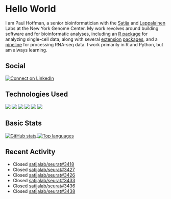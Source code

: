 
<!-- README.md is generated from README.Rmd. Please edit that file -->

# Hello World

I am Paul Hoffman, a senior bioinformatician with the
[Satija](https://satijalab.org) and [Lappalainen](https://tllab.org)
Labs at the New York Genome Center. My work revolves around building
software and for bioinformatic analyses, including an [R
package](https://github.com/satijalab/seurat) for analyzing single-cell
data, along with several
[extension](https://github.com/satijalab/seurat-data)
[packages](https://github.com/mojaveazure/seurat-disk), and a
[pipeline](https://github.com/LappalainenLab/RNApipeline) for processing
RNA-seq data. I work primarily in R and Python, but am always learning.

## Social

<!-- badges: start -->

[![Connect on
LinkedIn](https://img.shields.io/badge/--linkedin?label=LinkedIn&logo=LinkedIn&style=social)](https://www.linkedin.com/in/pauljhoffman)

<!-- badges: end -->

## Technologies Used

<!-- badges: start -->

![](https://img.shields.io/badge/r-%23276DC3.svg?&logo=r&logoColor=white)
![](https://img.shields.io/badge/python%20-%2314354C.svg?&logo=python&logoColor=white)
![](https://img.shields.io/badge/markdown-%23000000.svg?&logo=markdown&logoColor=white)
![](https://img.shields.io/badge/git%20-%23F05033.svg?&logo=git&logoColor=white)
![](https://img.shields.io/badge/github%20-%23121011.svg?&logo=github&logoColor=white)
![](https://img.shields.io/badge/docker%20-%230db7ed.svg?&logo=docker&logoColor=white)
<!-- ![](https://img.shields.io/badge/Google%20Cloud%20-%234285F4.svg?&logo=google-cloud&logoColor=white) -->
<!-- badges: end -->

## Basic Stats

<a href="https://github.com/anuraghazra/github-readme-stats">
<img align="center" src="https://github-readme-stats.vercel.app/api?username=mojaveazure&count_private=true&show_icons=true" alt="GitHub stats" />
</a> <a href="https://github.com/anuraghazra/github-readme-stats">
<img align="center" src="https://github-readme-stats.vercel.app/api/top-langs?username=mojaveazure&layout=compact" alt= "Top languages" />
</a>

## Recent Activity

  - Closed
    [satijalab/seurat\#3418](https://github.com/satijalab/seurat/issues/3418)
  - Closed
    [satijalab/seurat\#3427](https://github.com/satijalab/seurat/issues/3427)
  - Closed
    [satijalab/seurat\#3426](https://github.com/satijalab/seurat/issues/3426)
  - Closed
    [satijalab/seurat\#3433](https://github.com/satijalab/seurat/issues/3433)
  - Closed
    [satijalab/seurat\#3436](https://github.com/satijalab/seurat/issues/3436)
  - Closed
    [satijalab/seurat\#3438](https://github.com/satijalab/seurat/issues/3438)
